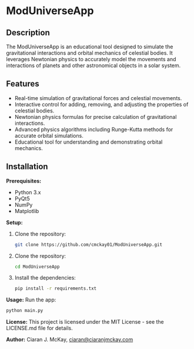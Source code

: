 # ModUniverseApp

## Description
The ModUniverseApp is an educational tool designed to simulate the gravitational interactions and orbital mechanics of celestial bodies. It leverages Newtonian physics to accurately model the movements and interactions of planets and other astronomical objects in a solar system.

## Features
- Real-time simulation of gravitational forces and celestial movements.
- Interactive control for adding, removing, and adjusting the properties of celestial bodies.
- Newtonian physics formulas for precise calculation of gravitational interactions.
- Advanced physics algorithms including Runge-Kutta methods for accurate orbital simulations.
- Educational tool for understanding and demonstrating orbital mechanics.

## Installation

**Prerequisites:**
- Python 3.x
- PyQt5
- NumPy
- Matplotlib

**Setup:**
1. Clone the repository:
   ```sh
   git clone https://github.com/cmckay01/ModUniverseApp.git

2. Clone the repository:
   ```sh
   cd ModUniverseApp

3. Install the dependencies:
   ```sh
   pip install -r requirements.txt

**Usage:**
Run the app:
```sh
python main.py
```
**License:**
This project is licensed under the MIT License - see the LICENSE.md file for details.

**Author:**
Ciaran J. McKay, ciaran@ciaranjmckay.com


